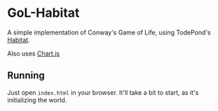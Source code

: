 # GoL-Habitat

A simple implementation of Conway's Game of Life, using TodePond's [Habitat](https://github.com/TodePond/Habitat).

Also uses [Chart.js](https://www.chartjs.org/)

## Running

Just open `index.html` in your browser. It'll take a bit to start, as it's initializing the world.